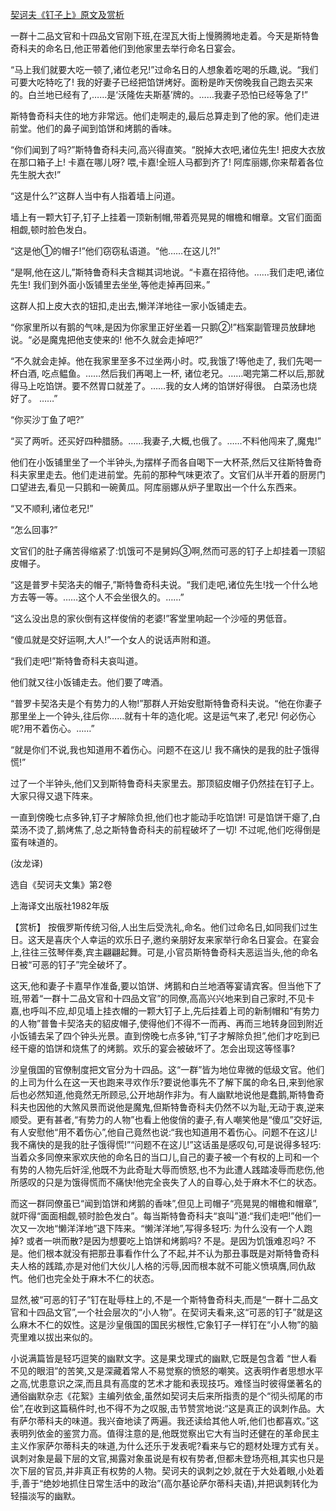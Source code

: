 [契诃夫《钉子上》原文及赏析](https://www.vrrw.net/wx/15590.html)

一群十二品文官和十四品文官刚下班,在涅瓦大街上慢腾腾地走着。今天是斯特鲁奇科夫的命名日,他正带着他们到他家里去举行命名日宴会。

“马上我们就要大吃一顿了,诸位老兄!”过命名日的人想象着吃喝的乐趣,说。“我们可要大吃特吃了! 我的好妻子已经把馅饼烤好。面粉是昨天傍晚我自己跑去买来的。白兰地已经有了,……是‘沃隆佐夫斯基’牌的。……我妻子恐怕已经等急了!”

斯特鲁奇科夫住的地方非常远。他们走啊走的,最后总算走到了他的家。他们走进前堂。他们的鼻子闻到馅饼和烤鹅的香味。

“你们闻到了吗?”斯特鲁奇科夫问,高兴得直笑。“脱掉大衣吧,诸位先生! 把皮大衣放在那口箱子上! 卡嘉在哪儿呀? 喂,卡嘉!全班人马都到齐了! 阿库丽娜,你来帮着各位先生脱大衣!”

“这是什么?”这群人当中有人指着墙上问道。

墙上有一颗大钉子,钉子上挂着一顶新制帽,带着亮晃晃的帽檐和帽章。文官们面面相觑,顿时脸色发白。

“这是他①的帽子!”他们窃窃私语道。“他……在这儿?!”

“是啊,他在这儿,”斯特鲁奇科夫含糊其词地说。“卡嘉在招待他。……我们走吧,诸位先生! 我们到外面小饭铺里去坐坐,等他走掉再回来。”

这群人扣上皮大衣的钮扣,走出去,懒洋洋地往一家小饭铺走去。

“你家里所以有鹅的气味,是因为你家里正好坐着一只鹅②!”档案副管理员放肆地说。“必是魔鬼把他支使来的! 他不久就会走掉吧?”

“不久就会走掉。他在我家里至多不过坐两小时。哎,我饿了!等他走了, 我们先喝一杯白酒, 吃点鳁鱼。……然后我们再喝上一杯, 诸位老兄。……喝完第二杯以后,那就得马上吃馅饼。要不然胃口就差了。……我的女人烤的馅饼好得很。 白菜汤也烧好了。 ……”

“你买沙丁鱼了吧?”

“买了两听。还买好四种腊肠。……我妻子,大概,也俄了。……不料他闯来了,魔鬼!”

他们在小饭铺里坐了一个半钟头,为摆样子而各自喝下一大杯茶,然后又往斯特鲁奇科夫家里走去。他们走进前堂。先前的那种气味更浓了。文官们从半开着的厨房门口望进去,看见一只鹅和一碗黄瓜。阿库丽娜从炉子里取出一个什么东西来。

“又不顺利,诸位老兄!”

“怎么回事?”

文官们的肚子痛苦得缩紧了:饥饿可不是舅妈③啊,然而可恶的钉子上却挂着一顶貂皮帽子。

“这是普罗卡契洛夫的帽子,”斯特鲁奇科夫说。“我们走吧,诸位先生!找一个什么地方去等一等。……这个人不会坐很久的。……”

“这么没出息的家伙倒有这样俊俏的老婆!”客堂里响起一个沙哑的男低音。

“傻瓜就是交好运啊,大人!”一个女人的说话声附和道。

“我们走吧!”斯特鲁奇科夫哀叫道。

他们就又往小饭铺走去。他们要了啤酒。

“普罗卡契洛夫是个有势力的人物!”那群人开始安慰斯特鲁奇科夫说。“他在你妻子那里坐上一个钟头,往后你……就有十年的造化呢。这是运气来了,老兄! 何必伤心呢?用不着伤心。……”

“就是你们不说,我也知道用不着伤心。问题不在这儿! 我不痛快的是我的肚子饿得慌!”

过了一个半钟头,他们又到斯特鲁奇科夫家里去。那顶貂皮帽子仍然挂在钉子上。大家只得又退下阵来。

一直到傍晚七点多钟,钉子才解除负担,他们也才能动手吃馅饼! 可是馅饼干瘪了,白菜汤不烫了,鹅烤焦了,总之斯特鲁奇科夫的前程破坏了一切! 不过呢,他们吃得倒是蛮有味道的。

(汝龙译)

选自《契诃夫文集》第2卷

上海译文出版社1982年版



【赏析】 按俄罗斯传统习俗,人出生后受洗礼,命名。他们过命名日,如同我们过生日。这天是喜庆个人幸运的欢乐日子,邀约亲朋好友来家举行命名日宴会。在宴会上,往往三弦琴伴奏,宾主翩翩起舞。可是,小官员斯特鲁奇科夫恶运当头,他的命名日被“可恶的钉子”完全破坏了。

这天,他和妻子卡嘉早作准备,要以馅饼、烤鹅和白兰地酒等宴请宾客。但当他下了班,带着“一群十二品文官和十四品文官”的同僚,高高兴兴地来到自己家时,不见卡嘉,也呼叫不应,却见墙上挂衣帽的一颗大钉子上,先后挂着上司的新制帽和“有势力的人物”普鲁卡契洛夫的貂皮帽子,使得他们不得不一而再、再而三地转身回到附近小饭铺去呆了四个钟头光景。直到傍晚七点多钟,“钉子才解除负担”,他们才吃到已经干瘪的馅饼和烧焦了的烤鹅。欢乐的宴会被破坏了。怎会出现这等怪事?

沙皇俄国的官僚制度把文官分为十四品。这“一群”皆为地位卑微的低级文官。他们的上司为什么在这一天也跑来寻欢作乐?要说他事先不了解下属的命名日,来到他家后也必然知道,他竟然无所顾忌,公开地胡作非为。有人幽默地说他是蠢鹅,斯特鲁奇科夫也因他的大煞风景而说他是魔鬼,但斯特鲁奇科夫仍然不以为耻,无动于衷,逆来顺受。更有甚者,“有势力的人物”也看上他俊俏的妻子,有人嘲笑他是“傻瓜”交好运,有人安慰他“用不着伤心”,他自己竟然也说:“我也知道用不着伤心。问题不在这儿! 我不痛快的是我的肚子饿得慌!”“问题不在这儿!”这话虽是感叹句,可是说得多轻巧:当着众多同僚来家欢庆他的命名日的当口儿,自己的妻子被一个有权的上司和一个有势的人物先后奸淫,他既不为此奇耻大辱而愤怒,也不为此遭人践踏凌辱而悲伤,他所感叹的只是为饿得慌而不痛快!他完全丧失了人的自尊心,处于麻木不仁的状态。

而这一群同僚虽已“闻到馅饼和烤鹅的香味”,但见上司帽子“亮晃晃的帽檐和帽章”,就吓得“面面相觑,顿时脸色发白”。每当斯特鲁奇科夫“哀叫”道:“我们走吧!”他们一次又一次地“懒洋洋地”退下阵来。“懒洋洋地”,写得多轻巧: 为什么没有一个人跑掉? 或者一哄而散?是因为想要吃上馅饼和烤鹅吗? 不是。是因为饥饿难忍吗? 不是。他们根本就没有把那丑事看作什么了不起,并不认为那丑事既是对斯特鲁奇科夫人格的践踏,亦是对他们大伙儿人格的污辱,因而根本就不可能义愤填膺,同仇敌忾。他们也完全处于麻木不仁的状态。

显然,被“可恶的钉子”钉在耻辱柱上的,不是一个斯特鲁奇科夫,而是“一群十二品文官和十四品文官”,一个社会层次的“小人物”。在契诃夫看来,这“可恶的钉子”就是这么麻木不仁的奴性。这是沙皇俄国的国民劣根性,它象钉子一样钉在“小人物”的脑壳里难以拔出来似的。

小说满篇皆是轻巧逗笑的幽默文字。这是果戈理式的幽默,它既是包含着 “世人看不见的眼泪”的苦笑,又是深藏着常人不易觉察的愤怒的嘲笑。这表明作者思想水平之高,忧患意识之深,而且具有高度的艺术才能和表现技巧。难怪当时彼得堡著名的通俗幽默杂志《花絮》主编列依金,虽然如契诃夫后来所指责的是个“彻头彻尾的市侩”,在收到这篇稿件时,也不得不为之叹服,击节赞赏地说:“这是真正的讽刺作品。大有萨尔蒂科夫的味道。我兴奋地读了两遍。我还读给其他人听,他们也都喜欢。”这表明列依金的鉴赏力高。值得注意的是,他既觉察出它大有当时还健在的革命民主主义作家萨尔蒂科夫的味道,为什么还乐于发表呢?看来与它的题材处理方式有关。讽刺对象是最下层的文官,揭露对象虽说是有权有势者,但都未登场亮相,其实也只是次下层的官员,并非真正有权势的人物。契诃夫的讽刺之妙,就在于大处着眼,小处着手,善于“绝妙地抓住日常生活中的政治”(高尔基论萨尔蒂科夫语),并把讽刺转化为轻描淡写的幽默。


